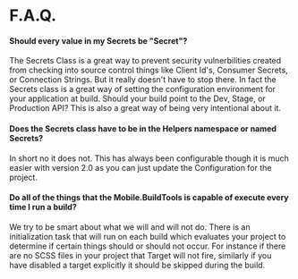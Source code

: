 # F.A.Q.

#### Should every value in my Secrets be "Secret"?

The Secrets Class is a great way to prevent security vulnerbilities created from checking into source control things like Client Id's, Consumer Secrets, or Connection Strings. But it really doesn't have to stop there. In fact the Secrets class is a great way of setting the configuration environment for your application at build. Should your build point to the Dev, Stage, or Production API? This is also a great way of being very intentional about it.

#### Does the Secrets class have to be in the Helpers namespace or named Secrets?

In short no it does not. This has always been configurable though it is much easier with version 2.0 as you can just update the Configuration for the project.

#### Do all of the things that the Mobile.BuildTools is capable of execute every time I run a build?

We try to be smart about what we will and will not do. There is an initialization task that will run on each build which evaluates your project to determine if certain things should or should not occur. For instance if there are no SCSS files in your project that Target will not fire, similarly if you have disabled a target explicitly it should be skipped during the build.
